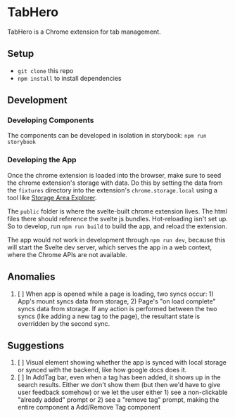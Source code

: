 # TabHero

TabHero is a Chrome extension for tab management.

## Setup

- `git clone` this repo
- `npm install` to install dependencies

## Development

### Developing Components

The components can be developed in isolation in storybook: `npm run storybook`

### Developing the App
Once the chrome extension is loaded into the browser, make sure to seed the chrome extension's storage with data. Do this by setting the data from the `fixtures` directory into the extension's `chrome.storage.local` using a tool like [Storage Area Explorer](https://chrome.google.com/webstore/detail/storage-area-explorer/ocfjjjjhkpapocigimmppepjgfdecjkb?hl=en).

The `public` folder is where the svelte-built chrome extension lives. The html files there should reference the svelte js bundles. Hot-reloading isn't set up. So to develop, run `npm run build` to build the app, and reload the extension.

The app would not work in development through `npm run dev`, because this will start the Svelte dev server, which serves the app in a web context, where the Chrome APIs are not available.

## Anomalies

1. [ ] When app is opened while a page is loading, two syncs occur: 1) App's mount syncs data from storage, 2) Page's "on load complete" syncs data from storage. If any action is performed between the two syncs (like adding a new tag to the page), the resultant state is overridden by the second sync.

## Suggestions

1. [ ] Visual element showing whether the app is synced with local storage or synced with the backend, like how google docs does it.
2. [ ] In AddTag bar, even when a tag has been added, it shows up in the search results. Either we don't show them (but then we'd have to give user feedback somehow) or we let the user either 1) see a non-clickable "already added" prompt or 2) see a "remove tag" prompt, making the entire component a Add/Remove Tag component
